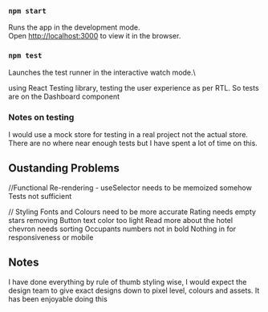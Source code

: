 ### `npm start`

Runs the app in the development mode.\
Open [http://localhost:3000](http://localhost:3000) to view it in the browser.

### `npm test`

Launches the test runner in the interactive watch mode.\

using React Testing library, testing the user experience as per RTL. So tests are on the Dashboard component

### Notes on testing

I would use a mock store for testing in a real project not the actual store. There are no where near enough tests but I have spent a lot of time on this.

## Oustanding Problems

//Functional
Re-rendering - useSelector needs to be memoized somehow
Tests not sufficient

// Styling
Fonts and Colours need to be more accurate
Rating needs empty stars removing
Button text color too light
Read more about the hotel chevron needs sorting
Occupants numbers not in bold
Nothing in for responsiveness or mobile

## Notes

I have done everything by rule of thumb styling wise, I would expect the design team to give exact designs down to pixel level, colours and assets.
It has been enjoyable doing this
